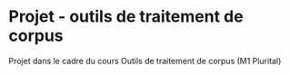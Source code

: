 # Projet - outils de traitement de corpus
Projet dans le cadre du cours Outils de traitement de corpus (M1 Plurital)
